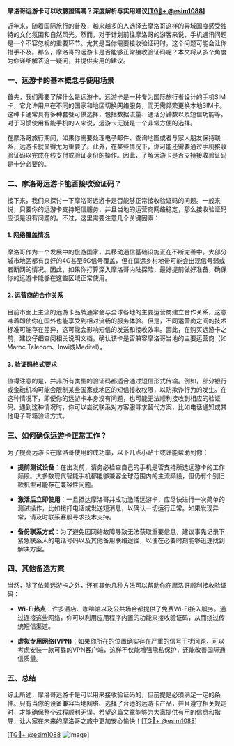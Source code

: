 **摩洛哥远游卡可以收驗證碼嗎？深度解析与实用建议[[TG💪+ @esim1088](https://t.me/s/esim1088)]**

近年来，随着国际旅行的普及，越来越多的人选择去摩洛哥这样的异域国度感受独特的文化氛围和自然风光。然而，对于计划前往摩洛哥的游客来说，手机通讯问题是一个不容忽视的重要环节。尤其是当你需要接收验证码时，这个问题可能会让你措手不及。那么，摩洛哥的远游卡是否能够正常接收验证码呢？本文将从多个角度为你详细解答这一疑问，并提供实用的建议。

### 一、远游卡的基本概念与使用场景

首先，我们需要了解什么是远游卡。远游卡是一种专为国际旅行者设计的手机SIM卡，它允许用户在不同的国家和地区切换网络服务，而无需频繁更换本地SIM卡。这种卡通常具有多种套餐可供选择，包括数据流量、通话分钟数以及短信功能等。对于习惯使用智能手机的人来说，远游卡无疑是一个非常方便的选择。

在摩洛哥旅行期间，如果你需要处理电子邮件、查询地图或者与家人朋友保持联系，远游卡就显得尤为重要了。此外，在某些情况下，你可能还需要通过手机接收验证码以完成在线支付或验证身份的操作。因此，了解远游卡是否支持接收验证码是十分必要的。

### 二、摩洛哥远游卡能否接收验证码？

接下来，我们来探讨一下摩洛哥远游卡是否能够正常接收验证码的问题。一般来说，只要你的远游卡支持短信服务，并且当地的运营商网络稳定，那么接收验证码应该是没有问题的。不过，这里需要注意几个关键因素：

#### 1. 网络覆盖情况

摩洛哥作为一个发展中的旅游国家，其移动通信基础设施正在不断完善中。大部分城市地区都有良好的4G甚至5G信号覆盖，但在偏远乡村地带可能会出现信号弱或者断网的情况。因此，如果你打算深入摩洛哥内陆探险，最好提前做好准备，确保你的远游卡能够在这些区域正常使用。

#### 2. 运营商的合作关系

目前市面上主流的远游卡品牌通常会与全球各地的主要运营商建立合作关系，这意味着即使你在国外也能享受到相对流畅的服务体验。但是，不同运营商之间的技术标准可能存在差异，这可能会影响短信的发送和接收效率。因此，在购买远游卡之前，建议仔细查阅相关说明文档，确认该卡是否兼容摩洛哥当地的主要运营商（如Maroc Telecom、Inwi或Meditel）。

#### 3. 验证码格式要求

值得注意的是，并非所有类型的验证码都适合通过短信形式传输。例如，部分银行或金融机构可能会限制某些国家或地区的短信接收权限，以防欺诈行为的发生。在这种情况下，即便你的远游卡本身没有问题，也可能无法顺利接收到相应的验证码。遇到这种情况时，你可以尝试联系对方客服寻求替代方案，比如电话通知或其他电子邮箱验证方式。

### 三、如何确保远游卡正常工作？

为了提高远游卡在摩洛哥使用的成功率，以下几点小贴士或许能帮助到你：

- **提前测试设备**：在出发前，请务必检查自己的手机是否支持所选远游卡的工作频段。大多数现代智能手机都能够兼容全球范围内的主流频段，但仍有个别旧款机型可能存在兼容性问题。
  
- **激活后立即使用**：一旦抵达摩洛哥并成功激活远游卡，应尽快进行一次简单的测试操作，比如拨打电话或发送短消息，以确认一切运行正常。如果发现异常，请及时联系客服寻求技术支持。

- **备份联系方式**：为了避免因网络故障导致无法获取重要信息，建议事先记录下紧急联系人的电话号码以及其他备用联络途径，以便在必要时刻能够迅速找到解决方案。

### 四、其他备选方案

当然，除了依赖远游卡之外，还有其他几种方法可以帮助你在摩洛哥顺利接收验证码：

- **Wi-Fi热点**：许多酒店、咖啡馆以及公共场合都提供了免费Wi-Fi接入服务。通过连接这些网络，你可以利用应用程序内置的功能来接收验证码，从而绕过传统短信渠道。

- **虚拟专用网络(VPN)**：如果你所在的位置确实存在严重的信号干扰问题，可以考虑安装一款可靠的VPN客户端，这样不仅能增强隐私保护，还能改善国际通信质量。

### 五、总结

综上所述，摩洛哥远游卡是可以用来接收验证码的，但前提是必须满足一定的条件。只有当你的设备兼容当地网络、选择了合适的远游卡产品，并且遵守相关规定时，才能确保整个过程顺利无误。希望这篇文章能够为大家提供有用的信息和指导，让大家在未来的摩洛哥之旅中更加安心愉快！[[TG💪+ @esim1088](https://t.me/s/esim1088)]

[[TG💪+ @esim1088](https://t.me/s/esim1088) ![Image](https://i.postimg.cc/4NQfJmqS/Snipaste-2025-05-13-00-14-12.png)]